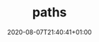---
title: paths
description: Work with filesystem paths & globs.
date: 2020-08-07T21:40:41+01:00
lastmod: 2020-08-07T21:40:41+01:00
draft: false
seo_article_headline: Filesystem paths in a task-runner automation pipeline.
seo_description: Use cross-platform paths, check if files and directories exist and use globs. 
seo_is_carousel: true
---